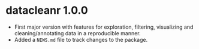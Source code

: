 # datacleanr 1.0.0

* First major version with features for exploration, filtering, visualizing and cleaning/annotating data in a reproducible manner.
* Added a `NEWS.md` file to track changes to the package.
